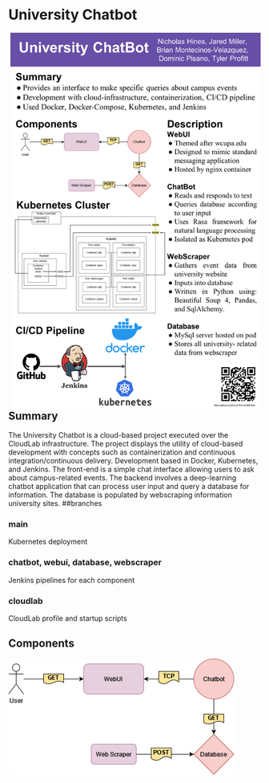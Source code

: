 # University Chatbot
<img  align="right" src="https://github.com/bmv0161/csc468-final/blob/main/Presentation.png" alt="drawing" width="500"/>

## Summary 
The University Chatbot is a cloud-based project executed over the CloudLab infrastructure. The project displays the utility of cloud-based development with concepts such as containerization and continuous integration/continuous delivery. Development based in Docker, Kubernetes, and Jenkins. The front-end is a simple chat interface allowing users to ask about campus-related events. The backend involves a deep-learning chatbot application that can process user input and query a database for information. The database is populated by webscraping information university sites.
##branches
### main
Kubernetes deployment
### chatbot, webui, database, webscraper
Jenkins pipelines for each component
### cloudlab
CloudLab profile and startup scripts
## Components
![alt text](https://github.com/bmv0161/csc468-final/blob/main/ProjectOutline.drawio.png "Project Outline")

<br clear="right"/>
